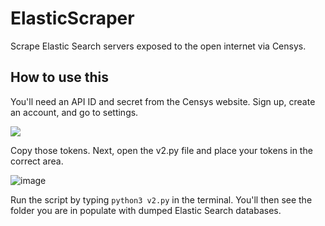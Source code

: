 # ElasticScraper
Scrape Elastic Search servers exposed to the open internet via Censys.

## How to use this

You'll need an API ID and secret from the Censys website. Sign up, create an account, and go to settings.

![](https://file.coffee/u/PDsqUeeH7JhPLUXIrvs-1.png)

Copy those tokens. Next, open the v2.py file and place your tokens in the correct area.

![image](https://user-images.githubusercontent.com/59586759/183437277-36826716-68af-4daa-bd9f-4ae0fbb07110.png)

Run the script by typing `python3 v2.py` in the terminal. You'll then see the folder you are in populate with dumped Elastic Search databases.

